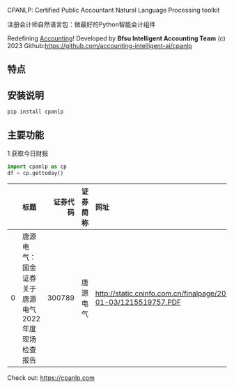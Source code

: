 CPANLP: Certified Public Accountant Natural Language Processing toolkit

注册会计师自然语言包：做最好的Python智能会计组件

Redefining [Accounting](https://cpanlp.com/overview/redefine)!
Developed by **Bfsu Intelligent Accounting Team** (c) 2023
Github:https://github.com/accounting-intelligent-ai/cpanlp

## 特点

## 安装说明
```python
pip install cpanlp
```

## 主要功能
1.获取今日财报
```python
import cpanlp as cp
df = cp.gettoday()
```
|    | 标题                                               |   证券代码 | 证券简称   | 网址                                                            | 日期       |   id |
|---:|:---------------------------------------------------|-----------:|:-----------|:----------------------------------------------------------------|:-----------|-----:|
|  0 | 唐源电气：国金证券关于唐源电气2022年度现场检查报告 |     300789 | 唐源电气   | http://static.cninfo.com.cn/finalpage/2023-01-03/1215519757.PDF | 2023-01-03 |    1 |


Check out: https://cpanlp.com